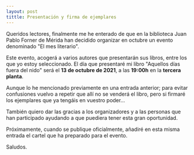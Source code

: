 ```yaml
---
layout: post
tittle: Presentación y firma de ejemplares
---
```


Queridos lectores, finalmente me he enterado de que en la biblioteca Juan Pablo Forner de Mérida han decidido organizar en octubre un evento denominado "El mes literario".

Este evento, acogerá a varios autores que presentarán sus libros, entre los que yo estoy seleccionado. El día que presentaré mi libro "Aquellos días fuera del nido" será el **13 de octubre de 2021**, a las **19:00h** en la **tercera planta**. 

Aunque lo he mencionado previamente en una entrada anterior; para evitar confusiones vuelvo a repetir que allí no se venderá el libro, pero si firmaré los ejemplares que ya tengáis en vuestro poder...

También quiero dar las gracias a los organizadores y a las personas que han participado ayudando a que puediera tener esta gran oportunidad.

Próximamente, cuando se publique oficialmente, añadiré en esta misma entrada el cartel que ha preparado para el evento.

Saludos.
